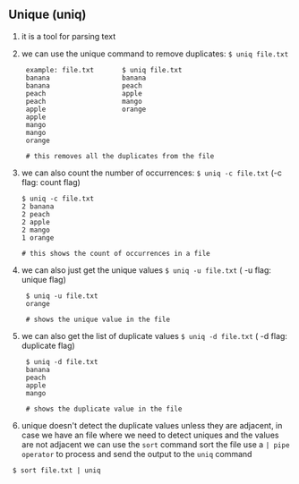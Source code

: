 ## Unique (uniq)

1. it is a tool for parsing text
2. we can use the unique command to remove duplicates:
`$ uniq file.txt`

        example: file.txt       $ uniq file.txt
        banana                  banana
        banana                  peach
        peach                   apple
        peach                   mango
        apple                   orange
        apple
        mango
        mango
        orange
        
        # this removes all the duplicates from the file

3.  we can also count the number of occurrences:
`$ uniq -c file.txt` (-c flag: count flag)

        $ uniq -c file.txt
        2 banana
        2 peach
        2 apple
        2 mango
        1 orange
        
        # this shows the count of occurrences in a file

4. we can also just get the unique values
`$ uniq -u file.txt` ( -u flag: unique flag)

        $ uniq -u file.txt
        orange
        
        # shows the unique value in the file

5. we can also get the list of duplicate values
`$ uniq -d file.txt` ( -d flag: duplicate flag)

        $ uniq -d file.txt
        banana
        peach
        apple
        mango
        
        # shows the duplicate value in the file

6. unique doesn't detect the duplicate values unless they are adjacent, in case we have an file where we need to detect uniques and the values are not adjacent we can use the `sort` command sort the file use a `| pipe operator` to process and send the output to the `uniq` command

` $ sort file.txt | uniq`

